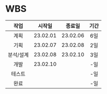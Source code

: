 #  WBS


|작업|시작일|종료일|기간|
|:---:|:---:|:---:|:---:|
|계획|23.02.01|23.02.06|6일|
|기획|23.02.07|23.02.08|2일|
|분석/설계|23.02.08|23.02.10|3일|
|개발|23.02.10||-일|
|테스트|||-일|
|완료|||-일|

